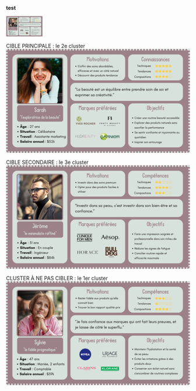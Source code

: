 **test**

<img src="https://github.com/HeloGlow/Portfolio/blob/main/Clustering%20de%20clients%20potentiels/Persona%203e%20cluster.png?raw=true" alt="bannière" width="100">


CIBLE PRINCIPALE : le 2e cluster
![bannière](https://github.com/HeloGlow/Portfolio/blob/main/Clustering%20de%20clients%20potentiels/Persona%202e%20cluster.png?raw=true)

CIBLE SECONDAIRE : le 3e cluster
![bannière](https://github.com/HeloGlow/Portfolio/blob/main/Clustering%20de%20clients%20potentiels/Persona%203e%20cluster.png?raw=true)

CLUSTER À NE PAS CIBLER : le 1er cluster
![bannière](https://github.com/HeloGlow/Portfolio/blob/main/Clustering%20de%20clients%20potentiels/Persona%201er%20cluster.png?raw=true)
